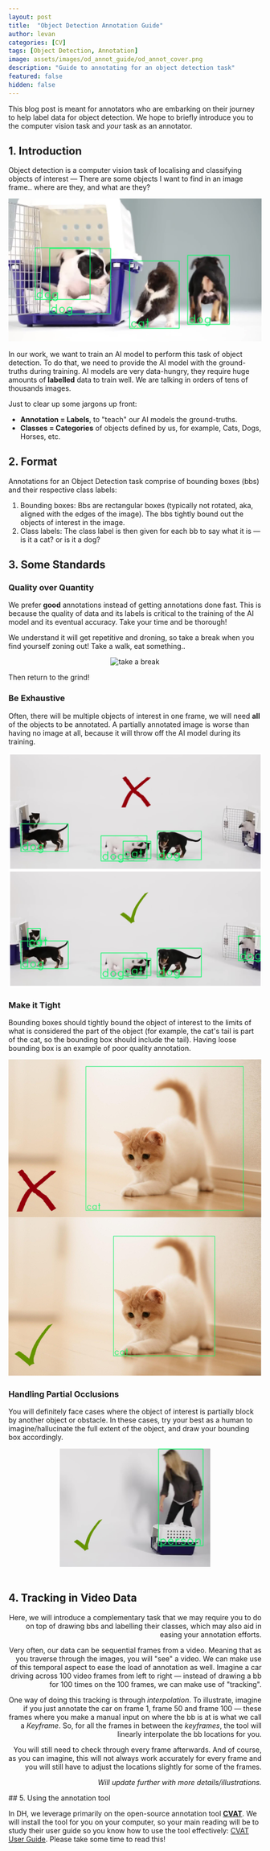 ```yaml
---
layout: post
title:  "Object Detection Annotation Guide"
author: levan
categories: [CV]
tags: [Object Detection, Annotation]
image: assets/images/od_annot_guide/od_annot_cover.png
description: "Guide to annotating for an object detection task"
featured: false
hidden: false
---
```


This blog post is meant for annotators who are embarking on their journey to help label data for object detection. We hope to briefly introduce you to the computer vision task and *your* task as an annotator.

## 1. Introduction

Object detection is a computer vision task of localising and classifying objects of interest &mdash; There are some objects I want to find in an image frame.. where are they, and what are they?

![catdog](../assets/images/od_annot_guide/catdog.jpg)

In our work, we want to train an AI model to perform this task of object detection. To do that, we need to provide the AI model with the ground-truths during training. AI models are very data-hungry, they require huge amounts of **labelled** data to train well. We are talking in orders of tens of thousands images.

Just to clear up some jargons up front:

- **Annotation = Labels**, to "teach" our AI models the ground-truths.
- **Classes = Categories** of objects defined by us, for example, Cats, Dogs, Horses, etc.  

## 2. Format

Annotations for an Object Detection task comprise of bounding boxes (bbs) and their respective class labels:

 1. Bounding boxes: Bbs are rectangular boxes (typically not rotated, aka, aligned with the edges of the image). The bbs tightly bound out the objects of interest in the image.
 2. Class labels: The class label is then given for each bb to say what it is &mdash; is it a cat? or is it a dog?

## 3. Some Standards

### Quality over Quantity

We prefer **good** annotations instead of getting annotations done fast. This is because the quality of data and its labels is critical to the training of the AI model and its eventual accuracy. Take your time and be thorough!

We understand it will get repetitive and droning, so take a break when you find yourself zoning out! Take a walk, eat something..

<div style="text-align: center">

<img src="https://i.kym-cdn.com/photos/images/original/001/373/328/b16.jpg" alt="take a break" width="300"/>

</div>

Then return to the grind!

### Be Exhaustive

Often, there will be multiple objects of interest in one frame, we will need **all** of the objects to be annotated. A partially annotated image is worse than having no image at all, because it will throw off the AI model during its training.  

![exhuastive cat dog](../assets/images/od_annot_guide/exhuastive_catdog.png)

### Make it Tight

Bounding boxes should tightly bound the object of interest to the limits of what is considered the part of the object (for example, the cat's tail is part of the cat, so the bounding box should include the tail). Having loose bounding box is an example of poor quality annotation.

![loose tight cat](../assets/images/od_annot_guide/loose_tight.png)

### Handling Partial Occlusions

You will definitely face cases where the object of interest is partially block by another object or obstacle. In these cases, try your best as a human to imagine/hallucinate the full extent of the object, and draw your bounding box accordingly.

<div style="text-align: center">

<img src="../assets/images/od_annot_guide/part_occlusion.png" alt="partial occlusion" width="300"/>

</div>

</br>

## 4. Tracking in Video Data
<div style="text-align: right"> 
Here, we will introduce a complementary task that we may require you to do on top of drawing bbs and labelling their classes, which may also aid in easing your annotation efforts.

Very often, our data can be sequential frames from a video. Meaning that as you traverse through the images, you will "see" a video. We can make use of this temporal aspect to ease the load of annotation as well. Imagine a car driving across 100 video frames from left to right &mdash; instead of drawing a bb for 100 times on the 100 frames, we can make use of "tracking".

One way of doing this tracking is through *interpolation*. To illustrate, imagine if you just annotate the car on frame 1, frame 50 and frame 100 &mdash; these frames where you make a manual input on where the bb is at is what we call a *Keyframe*. So, for all the frames in between the *keyframes*, the tool will linearly interpolate the bb locations for you.

You will still need to check through every frame afterwards. And of course, as you can imagine, this will not always work accurately for every frame and you will still have to adjust the locations slightly for some of the frames.

*Will update further with more details/illustrations.*
</div>
## 5. Using the annotation tool

In DH, we leverage primarily on the open-source annotation tool [**CVAT**](https://github.com/opencv/cvat). We will install the tool for you on your computer, so your main reading will be to study their user guide so you know how to use the tool effectively: [CVAT User Guide](https://github.com/opencv/cvat/blob/develop/cvat/apps/documentation/user_guide.md). Please take some time to read this!
